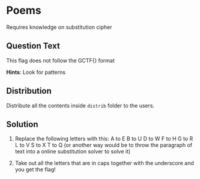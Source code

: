 # Poems
Requires knowledge on substitution cipher

## Question Text
This flag does not follow the GCTF{} format

**Hints**:
Look for patterns

## Distribution
Distribute all the contents inside `distrib` folder to the users.

## Solution
1. Replace the following letters with this:
A to E
B to U
D to W
F to H
G to R
L to V
S to X
T to Q
(or another way would be to throw the paragraph of text into a online substitution solver to solve it)

2. Take out all the letters that are in caps together with the underscore and you get the flag!
